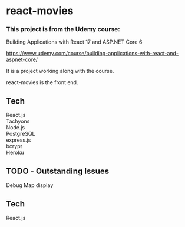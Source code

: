 # react-movies

### This project is from the Udemy course: <br>

Building Applications with React 17 and ASP.NET Core 6<br>

https://www.udemy.com/course/building-applications-with-react-and-aspnet-core/

It is a project working along with the course.<br>

react-movies is the front end.

## Tech

React.js  
Tachyons  
Node.js  
PostgreSQL  
express.js  
bcrypt  
Heroku

## TODO - Outstanding Issues

Debug Map display

## Tech

React.js  
